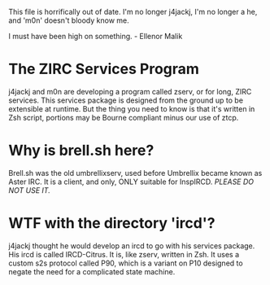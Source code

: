 This file is horrifically out of date. I'm no longer j4jackj, I'm no longer a he, and 'm0n'
doesn't bloody know me.

I must have been high on something. - Ellenor Malik




The ZIRC Services Program
=====

j4jackj and m0n are developing a program called zserv, or for long, ZIRC services.
This services package is designed from the ground up to be extensible at runtime.
But the thing you need to know is that it's written in Zsh script, portions may be
Bourne compliant minus our use of ztcp.

Why is brell.sh here?
====

Brell.sh was the old umbrellixserv, used before Umbrellix became known as Aster IRC.
It is a client, and only, ONLY suitable for InspIRCD.
*PLEASE DO NOT USE IT.*

WTF with the directory 'ircd'?
====

j4jackj thought he would develop an ircd to go with his services package.
His ircd is called IRCD-Citrus. It is, like zserv, written in Zsh.
It uses a custom s2s protocol called P90, which is a variant
on P10 designed to negate the need for a complicated state machine.
